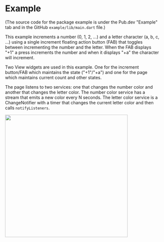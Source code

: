 # Example
(The source code for the package example is under the Pub.dev "Example" tab and in the GitHub `example/lib/main.dart` file.)

This example increments a number (0, 1, 2, ...) and a letter character (a, b, c, ...) using a single
increment floating action button (FAB) that toggles between incrementing the number and the 
letter. When the FAB displays "+1" a press increments the number and when it displays "+a" the 
character will increment. 

Two View widgets are used in this example. One for the increment button/FAB which maintains the
state ("+1"/"+a") and one for the page which maintains current count and other states.

The page listens to two services: one that changes the number color and another that changes the 
letter color. The number color service has a stream that emits a new color every N seconds. The 
letter color service is a ChangeNotifier with a timer that changes the current letter color and 
then calls `notifyListeners`.

<img src="https://github.com/buttonsrtoys/view/blob/main/example/example.gif" width="400"/>